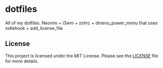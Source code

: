 # dotfiles
All of my dotfiles.
Neovim + i3wm + zshrc + dmenu_power_menu that uses xidlehook + add_license_file

## License
This project is licensed under the MIT License. Please see the [LICENSE](./LICENSE) file for more details.
